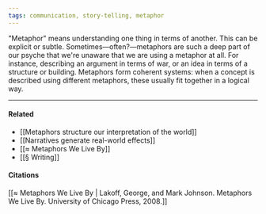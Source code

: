 ```yaml
---
tags: communication, story-telling, metaphor
---
```


"Metaphor" means understanding one thing in terms of another. This can be explicit or subtle. Sometimes—often?—metaphors are such a deep part of our psyche that we're unaware that we are using a metaphor at all. For instance, describing an argument in terms of war, or an idea in terms of a structure or building. Metaphors form coherent systems: when a concept is described using different metaphors, these usually fit together in a logical way.

---

#### Related

- [[Metaphors structure our interpretation of the world]]
- [[Narratives generate real-world effects]]
- [[≈ Metaphors We Live By]]
- [[§ Writing]]

#### Citations

[[≈ Metaphors We Live By | Lakoff, George, and Mark Johnson. Metaphors We Live By. University of Chicago Press, 2008.]]